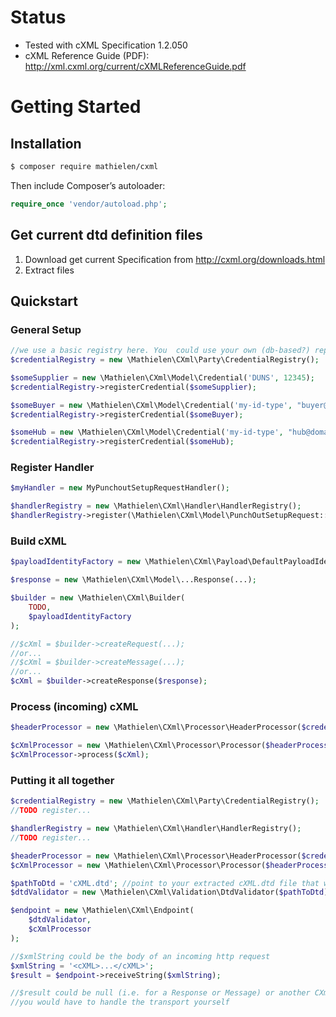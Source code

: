 # Status
* Tested with cXML Specification 1.2.050
* cXML Reference Guide (PDF): http://xml.cxml.org/current/cXMLReferenceGuide.pdf

# Getting Started
## Installation
```bash
$ composer require mathielen/cxml
```

Then include Composer’s autoloader:

```php
require_once 'vendor/autoload.php';
```

## Get current dtd definition files
1. Download get current Specification from http://cxml.org/downloads.html
2. Extract files

## Quickstart

### General Setup
```php
//we use a basic registry here. You  could use your own (db-based?) repository that implements CredentialRepositoryInterface
$credentialRegistry = new \Mathielen\CXml\Party\CredentialRegistry();

$someSupplier = new \Mathielen\CXml\Model\Credential('DUNS', 12345);
$credentialRegistry->registerCredential($someSupplier);

$someBuyer = new \Mathielen\CXml\Model\Credential('my-id-type', "buyer@domain.com");
$credentialRegistry->registerCredential($someBuyer);

$someHub = new \Mathielen\CXml\Model\Credential('my-id-type', "hub@domain.com", "abracadabra");
$credentialRegistry->registerCredential($someHub);
```

### Register Handler
```php
$myHandler = new MyPunchoutSetupRequestHandler();

$handlerRegistry = new \Mathielen\CXml\Handler\HandlerRegistry();
$handlerRegistry->register(\Mathielen\CXml\Model\PunchOutSetupRequest::class, $myHandler);
```

### Build cXML

```php
$payloadIdentityFactory = new \Mathielen\CXml\Payload\DefaultPayloadIdentityFactory();

$response = new \Mathielen\CXml\Model\...Response(...);

$builder = new \Mathielen\CXml\Builder(
    TODO,
    $payloadIdentityFactory
);

//$cXml = $builder->createRequest(...);
//or...
//$cXml = $builder->createMessage(...);
//or...
$cXml = $builder->createResponse($response);
```

### Process (incoming) cXML
```php
$headerProcessor = new \Mathielen\CXml\Processor\HeaderProcessor($credentialRegistry);

$cXmlProcessor = new \Mathielen\CXml\Processor\Processor($headerProcessor, $handlerRegistry);
$cXmlProcessor->process($cXml);
```

### Putting it all together
```php
$credentialRegistry = new \Mathielen\CXml\Party\CredentialRegistry();
//TODO register...

$handlerRegistry = new \Mathielen\CXml\Handler\HandlerRegistry();
//TODO register...

$headerProcessor = new \Mathielen\CXml\Processor\HeaderProcessor($credentialRegistry);
$cXmlProcessor = new \Mathielen\CXml\Processor\Processor($headerProcessor, $handlerRegistry);

$pathToDtd = 'cXML.dtd'; //point to your extracted cXML.dtd file that was downloaded from cxml.org
$dtdValidator = new \Mathielen\CXml\Validation\DtdValidator($pathToDtd);

$endpoint = new \Mathielen\CXml\Endpoint(
    $dtdValidator,
    $cXmlProcessor
);

//$xmlString could be the body of an incoming http request
$xmlString = '<cXML>...</cXML>';
$result = $endpoint->receiveString($xmlString);

//$result could be null (i.e. for a Response or Message) or another CXml object which would be the Response to a Request
//you would have to handle the transport yourself
```
